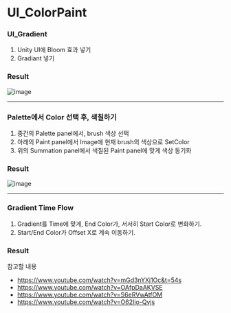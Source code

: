 # UI_ColorPaint

### UI_Gradient
1. Unity UI에 Bloom 효과 넣기
2. Gradiant 넣기

### Result
![image](https://github.com/user-attachments/assets/e5fb52c2-2829-400e-8d4c-9e9665b3f723)

-----
### Palette에서 Color 선택 후, 색칠하기
1. 중간의 Palette panel에서, brush 색상 선택
2. 아래의 Paint panel에서 Image에 현재 brush의 색상으로 SetColor
3. 위의 Summation panel에서 색칠된 Paint panel에 맞게 색상 동기화

### Result
![image](https://github.com/user-attachments/assets/dd6947d0-2151-45aa-a36f-9daef3c62c79)

-----
### Gradient Time Flow
1. Gradient를 Time에 맞게, End Color가, 서서히 Start Color로 변화하기.
2. Start/End Color가 Offset X로 계속 이동하기.

### Result


참고할 내용
- https://www.youtube.com/watch?v=mGd3nYXj1Oc&t=54s
- https://www.youtube.com/watch?v=OAfpDaAKVSE
- https://www.youtube.com/watch?v=S6eRVwAtfOM
- https://www.youtube.com/watch?v=O62Iio-Qvjs
